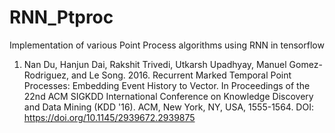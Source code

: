 # RNN_Ptproc
Implementation of various Point Process algorithms using RNN in tensorflow

1. Nan Du, Hanjun Dai, Rakshit Trivedi, Utkarsh Upadhyay, Manuel Gomez-Rodriguez, and Le Song. 2016. Recurrent Marked Temporal Point Processes: Embedding Event History to Vector. In Proceedings of the 22nd ACM SIGKDD International Conference on Knowledge Discovery and Data Mining (KDD '16). ACM, New York, NY, USA, 1555-1564. DOI: https://doi.org/10.1145/2939672.2939875
